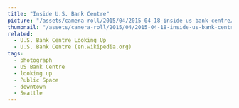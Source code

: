 ```yaml
---
title: "Inside U.S. Bank Centre"
picture: "/assets/camera-roll/2015/04/2015-04-18-inside-us-bank-centre/20150418_221924432_iOS.jpg"
thumbnail: "/assets/camera-roll/2015/04/2015-04-18-inside-us-bank-centre/20150418_221924432_iOS-thumbnail.jpg"
related:
  - U.S. Bank Centre Looking Up
  - U.S. Bank Centre (en.wikipedia.org)
tags:
  - photograph
  - US Bank Centre
  - looking up
  - Public Space
  - downtown
  - Seattle
---
```

